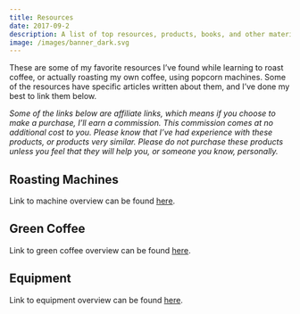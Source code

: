 ```yaml
---
title: Resources
date: 2017-09-2
description: A list of top resources, products, books, and other materials to assist you roasting coffee with a popcorn machine.
image: /images/banner_dark.svg
---
```


These are some of my favorite resources I’ve found while learning to roast coffee, or actually roasting my own coffee, using popcorn machines. Some of the resources have specific articles written about them, and I’ve done my best to link them below. 

_Some of the links below are affiliate links, which means if you choose to make a purchase, I’ll earn a commission. This commission comes at no additional cost to you. Please know that I’ve had experience with these products, or products very similar. Please do not purchase these products unless you feel that they will help you, or someone you know, personally._

## Roasting Machines

Link to machine overview can be found [here](/roasters).

## Green Coffee

Link to green coffee overview can be found [here](/green-coffee).

## Equipment

Link to equipment overview can be found [here](/equipment).

<!--## Learning Materials

### Books to read

### Videos to watch-->